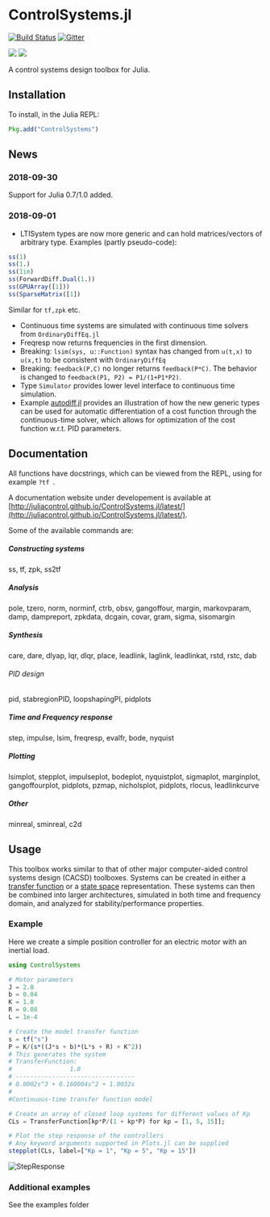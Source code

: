 # ControlSystems.jl

[![Build Status](https://travis-ci.org/JuliaControl/ControlSystems.jl.svg?branch=master)](https://travis-ci.org/JuliaControl/ControlSystems.jl)
[![Gitter](https://badges.gitter.im/JuliaControl/ControlSystems.jl.svg)](https://gitter.im/JuliaControl/ControlSystems.jl?utm_source=badge&utm_medium=badge&utm_campaign=pr-badge)

[![](https://img.shields.io/badge/docs-stable-blue.svg)](https://juliacontrol.github.io/ControlSystems.jl/stable)
[![](https://img.shields.io/badge/docs-latest-blue.svg)](https://juliacontrol.github.io/ControlSystems.jl/latest)

A control systems design toolbox for Julia.

## Installation

To install, in the Julia REPL:

```julia
Pkg.add("ControlSystems")
```

## News
### 2018-09-30
Support for Julia 0.7/1.0 added.

### 2018-09-01
- LTISystem types are now more generic and can hold matrices/vectors of arbitrary type. Examples (partly pseudo-code):
```julia
ss(1)
ss(1.)
ss(1im)
ss(ForwardDiff.Dual(1.))
ss(GPUArray([1]))
ss(SparseMatrix([1])
```
Similar for `tf,zpk` etc.
- Continuous time systems are simulated with continuous time solvers from `OrdinaryDiffEq.jl`
- Freqresp now returns frequencies in the first dimension.
- Breaking: `lsim(sys, u::Function)` syntax has changed from `u(t,x)` to `u(x,t)` to be consistent with `OrdinaryDiffEq`
- Breaking: `feedback(P,C)` no longer returns `feedback(P*C)`. The behavior is changed to `feedback(P1, P2) = P1/(1+P1*P2)`.
- Type `Simulator` provides lower level interface to continuous time simulation.
- Example [autodiff.jl](https://github.com/JuliaControl/ControlSystems.jl/tree/master/example/autodiff.jl) provides an illustration of how the new generic types can be used for automatic differentiation of a cost function through the continuous-time solver, which allows for optimization of the cost function w.r.t. PID parameters.


## Documentation

All functions have docstrings, which can be viewed from the REPL, using for example `?tf `.

A documentation website under developement is available at [http://juliacontrol.github.io/ControlSystems.jl/latest/](http://juliacontrol.github.io/ControlSystems.jl/latest/).

Some of the available commands are:
##### Constructing systems
ss, tf, zpk, ss2tf
##### Analysis
pole, tzero, norm, norminf, ctrb, obsv, gangoffour, margin, markovparam, damp, dampreport, zpkdata, dcgain, covar, gram, sigma, sisomargin
##### Synthesis
care, dare, dlyap, lqr, dlqr, place, leadlink, laglink, leadlinkat, rstd, rstc, dab
###### PID design
pid, stabregionPID, loopshapingPI, pidplots
##### Time and Frequency response
step, impulse, lsim, freqresp, evalfr, bode, nyquist
##### Plotting
lsimplot, stepplot, impulseplot, bodeplot, nyquistplot, sigmaplot, marginplot, gangoffourplot, pidplots, pzmap, nicholsplot, pidplots, rlocus, leadlinkcurve
##### Other
minreal, sminreal, c2d
## Usage

This toolbox works similar to that of other major computer-aided control
systems design (CACSD) toolboxes. Systems can be created in either a [transfer
function](http://en.wikipedia.org/wiki/Transfer_function) or a [state
space](http://en.wikipedia.org/wiki/State-space_representation) representation.
These systems can then be combined into larger architectures, simulated in both
time and frequency domain, and analyzed for stability/performance properties.

### Example

Here we create a simple position controller for an electric motor with an
inertial load.

```julia
using ControlSystems

# Motor parameters
J = 2.0
b = 0.04
K = 1.0
R = 0.08
L = 1e-4

# Create the model transfer function
s = tf("s")
P = K/(s*((J*s + b)*(L*s + R) + K^2))
# This generates the system
# TransferFunction:
#                1.0
# ---------------------------------
# 0.0002s^3 + 0.160004s^2 + 1.0032s
#
#Continuous-time transfer function model

# Create an array of closed loop systems for different values of Kp
CLs = TransferFunction[kp*P/(1 + kp*P) for kp = [1, 5, 15]];

# Plot the step response of the controllers
# Any keyword arguments supported in Plots.jl can be supplied
stepplot(CLs, label=["Kp = 1", "Kp = 5", "Kp = 15"])
```

![StepResponse](/example/step_response.png)

### Additional examples
See the examples folder

